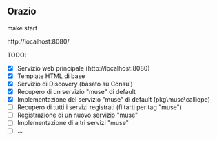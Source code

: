 ## Orazio

make start

http://localhost:8080/

TODO:  

- [X] Servizio web principale (http://localhost:8080)  
- [X] Template HTML di base  
- [X] Servizio di Discovery (basato su Consul)  
- [X] Recupero di un servizio "muse" di default  
- [X] Implementazione del servizio "muse" di default (pkg\muse\calliope)  
- [ ] Recupero di tutti i servizi registrati (filtarti per tag "muse")  
- [ ] Registrazione di un nuovo servizio "muse"  
- [ ] Implementazione di altri servizi "muse"  
- [ ] ...